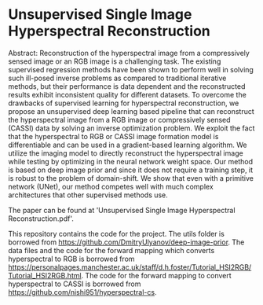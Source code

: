 # Unsupervised Single Image Hyperspectral Reconstruction 
Abstract: Reconstruction of the hyperspectral image from a compressively sensed image or an RGB image is a challenging task. The existing supervised regression methods have been shown to perform well in solving such ill-posed inverse problems as compared to traditional iterative methods, but their performance is data dependent and the reconstructed results exhibit inconsistent quality for different datasets. To overcome the drawbacks of supervised learning for hyperspectral reconstruction, we propose an unsupervised deep learning based pipeline that can reconstruct the hyperspectral image from a RGB image or compressively sensed (CASSI) data by solving an inverse optimization problem. We exploit the fact that the hyperspectral to RGB or CASSI image formation model is differentiable and can be used in a gradient-based learning algorithm. We utilize the imaging model to directly reconstruct the hyperspectral image while testing by optimizing in the neural network weight space. Our method is based on deep image prior and since it does not require a training step, it is robust to the problem of domain-shift. We show that even with a primitive network (UNet), our method competes well with much complex architectures that other supervised methods use.

The paper can be found at 'Unsupervised Single Image Hyperspectral Reconstruction.pdf'.

This repository contains the code for the project. The utils folder is borrowed from https://github.com/DmitryUlyanov/deep-image-prior. The data files and the code for the forward mapping which converts hyperspectral to RGB is borrowed from https://personalpages.manchester.ac.uk/staff/d.h.foster/Tutorial_HSI2RGB/Tutorial_HSI2RGB.html. The code for the forward mapping to convert hyperspectral to CASSI is borrowed from https://github.com/nishi951/hyperspectral-cs. 


